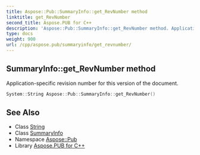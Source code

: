 ```yaml
---
title: Aspose::Pub::SummaryInfo::get_RevNumber method
linktitle: get_RevNumber
second_title: Aspose.PUB for C++
description: 'Aspose::Pub::SummaryInfo::get_RevNumber method. Application-specific revision number for this version of the document in C++.'
type: docs
weight: 900
url: /cpp/aspose.pub/summaryinfo/get_revnumber/
---
```

## SummaryInfo::get_RevNumber method


Application-specific revision number for this version of the document.

```cpp
System::String Aspose::Pub::SummaryInfo::get_RevNumber()
```

## See Also

* Class [String](../../../system/string/)
* Class [SummaryInfo](../)
* Namespace [Aspose::Pub](../../)
* Library [Aspose.PUB for C++](../../../)

